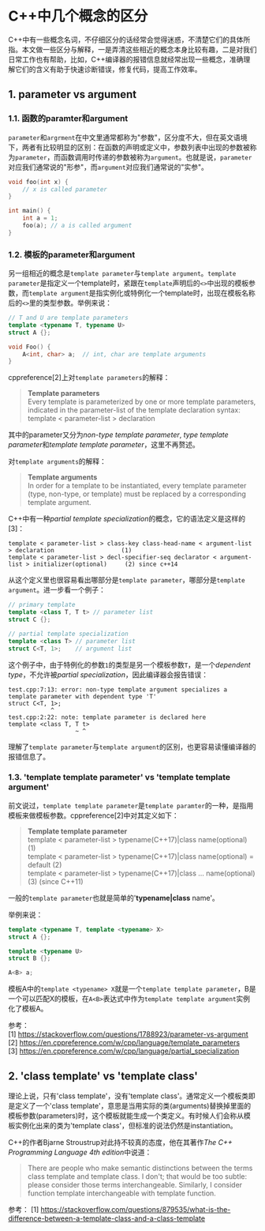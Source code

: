 # C++中几个概念的区分
C++中有一些概念名词，不仔细区分的话经常会觉得迷惑，不清楚它们的具体所指。本文做一些区分与解释，一是弄清这些相近的概念本身比较有趣，二是对我们日常工作也有帮助，比如，C++编译器的报错信息就经常出现一些概念，准确理解它们的含义有助于快速诊断错误，修复代码，提高工作效率。
## 1. parameter vs argument
### 1.1. 函数的paramter和argument
`parameter`和`argrment`在中文里通常都称为"参数"，区分度不大，但在英文语境下，两者有比较明显的区别：在函数的声明或定义中，参数列表中出现的参数被称为`parameter`，而函数调用时传递的参数被称为`argument`。也就是说，`parameter`对应我们通常说的"形参"，而`argument`对应我们通常说的"实参"。
```cpp
void foo(int x) {
    // x is called parameter
}

int main() {
    int a = 1;
    foo(a); // a is called argument
}
```
### 1.2. 模板的parameter和argument
另一组相近的概念是`template parameter`与`template argument`。`template parameter`是指定义一个template时，紧跟在`template`声明后的`<>`中出现的模板参数，而`template argument`是指实例化或特例化一个template时，出现在模板名称后的`<>`里的类型参数。举例来说：
```cpp
// T and U are template parameters
template <typename T, typename U>
struct A {};

void Foo() {
    A<int, char> a;  // int, char are template arguments
}
```
cppreference[2]上对`template parameters`的解释：
> **Template parameters**  
> Every template is parameterized by one or more template parameters, indicated in the parameter-list of the template declaration syntax:  
> template < parameter-list > declaration

其中的parameter又分为*non-type template parameter*, *type template parameter*和*template template parameter*，这里不再赘述。

对`template arguments`的解释：
> **Template arguments**  
> In order for a template to be instantiated, every template parameter (type, non-type, or template) must be replaced by a corresponding template argument.  

C++中有一种*partial template specialization*的概念，它的语法定义是这样的[3]：
```
template < parameter-list > class-key class-head-name < argument-list > declaration                   (1)
template < parameter-list > decl-specifier-seq declarator < argument-list > initializer(optional)     (2) since c++14
```
从这个定义里也很容易看出哪部分是`template parameter`，哪部分是`template argument`。进一步看一个例子：
```cpp
// primary template
template <class T, T t> // parameter list
struct C {};

// partial template specialization
template <class T> // parameter list
struct C<T, 1>;    // argument list
```
这个例子中，由于特例化的参数`1`的类型是另一个模板参数`T`，是一个*dependent type*，不允许被*partial specialization*，因此编译器会报告错误：
```
test.cpp:7:13: error: non-type template argument specializes a template parameter with dependent type 'T'
struct C<T, 1>;
            ^
test.cpp:2:22: note: template parameter is declared here
template <class T, T t>
                   ~ ^
```
理解了`template parameter`与`template argument`的区别，也更容易读懂编译器的报错信息了。

### 1.3. 'template template parameter' vs 'template template argument'
前文说过，`template template parameter`是`template paramter`的一种，是指用模板来做模板参数。cppreference[2]中对其定义如下：

> **Template template parameter**  
> template < parameter-list > typename(C++17)|class name(optional)	(1)  
> template < parameter-list > typename(C++17)|class name(optional) = default	(2)  
> template < parameter-list > typename(C++17)|class ... name(optional)	(3)	(since C++11)

一般的`template parameter`也就是简单的'**typename|class** name'。

举例来说：
```cpp
template <typename T, template <typename> X>
struct A {};

template <typename U>
struct B {};

A<B> a;
```
模板A中的`template <typename> X`就是一个`template template parameter`，B是一个可以匹配X的模板，在`A<B>`表达式中作为`template template argument`实例化了模板A。

参考：  
[1] https://stackoverflow.com/questions/1788923/parameter-vs-argument  
[2] https://en.cppreference.com/w/cpp/language/template_parameters  
[3] https://en.cppreference.com/w/cpp/language/partial_specialization  

## 2. 'class template' vs 'template class'
理论上说，只有'class template'，没有'template class'。通常定义一个模板类即是定义了一个'class template'，意思是当用实际的类(arguments)替换掉里面的模板参数(parameters)时，这个模板就能生成一个类定义。有时候人们会称从模板实例化出来的类为'template class'，但标准的说法仍然是instantiation。

C++的作者Bjarne Stroustrup对此持不较真的态度，他在其著作*The C++ Programming Language 4th edition*中说道：
> There are people who make semantic distinctions between the terms class template and template class. I don't; that would be too subtle: please consider those terms interchangeable. Similarly, I consider function template interchangeable with template function.

参考： 
[1] https://stackoverflow.com/questions/879535/what-is-the-difference-between-a-template-class-and-a-class-template
